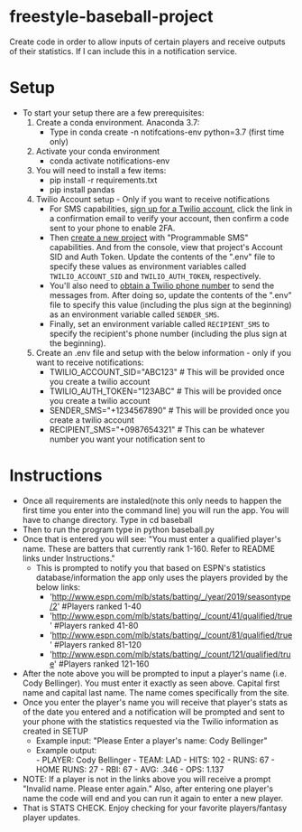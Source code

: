 # freestyle-baseball-project
Create code in order to allow inputs of certain players and receive outputs of their statistics. If I can include this in a notification service.

# Setup
- To start your setup there are a few prerequisites:
    1. Create a conda environment. Anaconda 3.7:
        - Type in conda create -n notifcations-env python=3.7 (first time only)
    2. Activate your conda environment
        - conda activate notifications-env
    3. You will need to install a few items:
        - pip install -r requirements.txt
        - pip install pandas
    4. Twilio Account setup - Only if you want to receive notifications
        - For SMS capabilities, [sign up for a Twilio account](https://www.twilio.com/try-twilio), click the link in a confirmation email to verify your account, then confirm a code sent to your phone to enable 2FA.
        - Then [create a new project](https://www.twilio.com/console/projects/create) with "Programmable SMS" capabilities. And from the console, view that project's Account SID and Auth Token. Update the contents of the ".env" file to specify these values as environment variables called `TWILIO_ACCOUNT_SID` and `TWILIO_AUTH_TOKEN`, respectively.
        - You'll also need to [obtain a Twilio phone number](https://www.twilio.com/console/sms/getting-started/build) to send the messages from. After doing so, update the contents of the ".env" file to specify this value (including the plus sign at the beginning) as an environment variable called `SENDER_SMS`.
        - Finally, set an environment variable called `RECIPIENT_SMS` to specify the recipient's phone number (including the plus sign at the beginning).
    5. Create an .env file and setup with the below information - only if you want to receive notifications:
        - TWILIO_ACCOUNT_SID="ABC123" # This will be provided once you create a twilio account
        - TWILIO_AUTH_TOKEN="123ABC" # This will be provided once you create a twilio account
        - SENDER_SMS="+1234567890" # This will be provided once you create a twilio account
        - RECIPIENT_SMS="+0987654321" # This can be whatever number you want your notification sent to
  

# Instructions

- Once all requirements are instaled(note this only needs to happen the first time you enter into the command line) you will run the app. You will have to change directory. Type in cd baseball
- Then to run the program type in python baseball.py
- Once that is entered you will see: "You must enter a qualified player's name. These are batters that currently rank 1-160. Refer to README links under Instructions."
    - This is prompted to notify you that based on ESPN's statistics database/information the app only uses the players provided by the below links:
        - 'http://www.espn.com/mlb/stats/batting/_/year/2019/seasontype/2' #Players ranked 1-40
        - 'http://www.espn.com/mlb/stats/batting/_/count/41/qualified/true' #Players ranked 41-80
        - 'http://www.espn.com/mlb/stats/batting/_/count/81/qualified/true' #Players ranked 81-120
        - 'http://www.espn.com/mlb/stats/batting/_/count/121/qualified/true' #Players ranked 121-160
- After the note above you will be prompted to input a player's name (i.e. Cody Bellinger). You must enter it exactly as seen above. Capital first name and capital last name. The name comes specifically from the site. 
- Once you enter the player's name you will receive that player's stats as of the date you entered and a notification will be prompted and sent to your phone with the statistics requested via the Twilio information as created in SETUP
    - Example input: "Please Enter a player's name: Cody Bellinger"
    - Example output:   
                - PLAYER: Cody Bellinger
                - TEAM: LAD
                - HITS: 102
                - RUNS: 67
                - HOME RUNS: 27
                - RBI: 67
                - AVG: .346
                - OPS: 1.137
- NOTE: If a player is not in the links above you will receive a prompt "Invalid name. Please enter again." Also, after entering one player's name the code will end and you can run it again to enter a new player.
- That is STATS CHECK. Enjoy checking for your favorite players/fantasy player updates.
